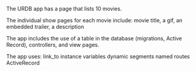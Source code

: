 The URDB app has a page that lists 10 movies.

The individual show pages for each movie include: 
	movie title, 
	a gif, 
	an embedded trailer, 
	a description 

The app includes the use of a table in the database (migrations, Active Record), controllers, and view pages.

The app uses:
	link_to
	instance variables
	dynamic segments
	named routes
	ActiveRecord